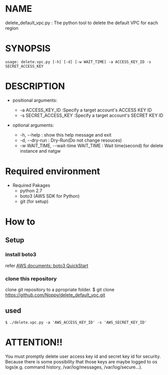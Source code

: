 # NAME
delete_default_vpc.py : The python tool to delete the default VPC for each region
# SYNOPSIS
    usage: delete.vpc.py [-h] [-d] [-w WAIT_TIME] -a ACCESS_KEY_ID -s SECRET_ACCESS_KEY 

# DESCRIPTION
- positional arguments:
    - -a ACCESS_KEY_ID     :Specify a target account's ACCESS KEY ID
    - -s SECRET_ACCESS_KEY :Specify a target account's SECRET KEY ID
    
- optional arguments:  
    - -h, --help : show this help message and exit  
    - -d, --dry-run : Dry-Run(Do not change resouces)
    - -w WAIT_TIME, --wait-time WAIT_TIME : Wait time(second) for delete instance and natgw
# Required environment
- Required Pakages
    - python 2.7
    - boto3 (AWS SDK for Python)
    - git (for setup)
# How to
## Setup
### install boto3
refer [AWS documents: boto3 QuickStart](https://boto3.amazonaws.com/v1/documentation/api/latest/guide/quickstart.html)
### clone this repository
clone git repository to a ppropriate folder.
    $ git clone https://github.com/Noppy/delete_default_vpc.git
## used
    $ ./delete.vpc.py -a 'AWS_ACCESS_KEY_ID' -s 'AWS_SECRET_KEY_ID'
# ATTENTION!! 
You must promptly delete user access key id and secret key id for security. Because there is some possibility that those keys are maybe logged to os  logs(e.g. command history, /var/log/messages, /var/log/secure...).
